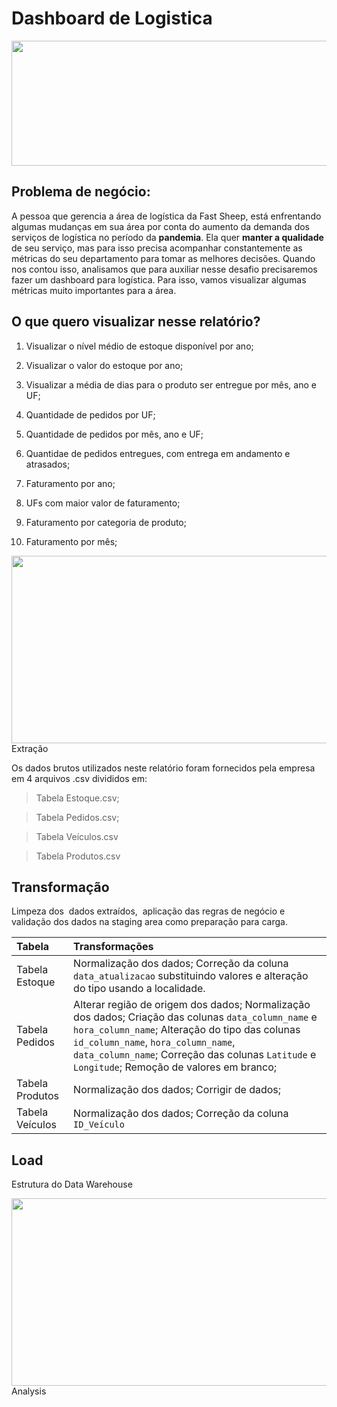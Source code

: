 # Dashboard de Logistica

<p aling='center'>
        <img width="998" height="200" src="">

## Problema de negócio:

A pessoa que gerencia a área de logística da Fast Sheep, está enfrentando algumas mudanças em sua área por conta do aumento da demanda dos serviços de logística no período da **pandemia**. Ela quer **manter a qualidade** de seu serviço, mas para isso precisa acompanhar constantemente as métricas do seu departamento para tomar as melhores decisões. Quando nos contou isso, analisamos que para auxiliar nesse desafio precisaremos fazer um dashboard para logística. Para isso, vamos visualizar algumas métricas muito importantes para a área.

## O que quero visualizar nesse relatório?

1. Visualizar o nível médio de estoque disponível por ano;

2. Visualizar o valor do estoque por ano;

3. Visualizar a média de dias para o produto ser entregue por mês, ano e UF;

4. Quantidade de pedidos por UF;

5. Quantidade de pedidos por mês, ano e UF;

6. Quantidae de pedidos entregues, com entrega em andamento e atrasados;

7. Faturamento por ano;

8. UFs com maior valor de faturamento;

9. Faturamento por categoria de produto;

10. Faturamento por mês;



<p aling='center'>
        <img width="600" height="300" src=">
        
## Extração

Os dados brutos utilizados neste relatório foram fornecidos pela empresa em 4 arquivos .csv divididos em:

> Tabela Estoque.csv; 

>Tabela Pedidos.csv; 

>Tabela  Veículos.csv 

>Tabela Produtos.csv

## Transformação

Limpeza dos  dados extraídos,  aplicação das regras de negócio e validação dos dados na staging area como preparação para carga.

Tabela | Transformações
:------ | :--------------
Tabela Estoque | Normalização dos dados; Correção da coluna `data_atualizacao` substituindo valores e alteração do tipo usando a localidade. 
Tabela Pedidos | Alterar região de origem dos dados; Normalização dos dados;  Criação das colunas `data_column_name` e `hora_column_name`; Alteração do tipo das colunas `id_column_name`, `hora_column_name`, `data_column_name`; Correção das colunas `Latitude` e `Longitude`; Remoção de valores em branco;
Tabela Produtos | Normalização dos dados; Corrigir de dados;
Tabela Veículos | Normalização dos dados; Correção da coluna `ID_Veículo`

## Load 

Estrutura do Data Warehouse

<p aling='center'>
        <img width="600" height="300" src=">

## Analysis 
